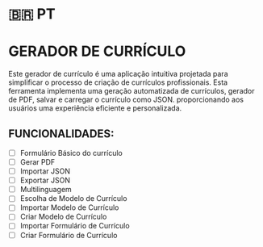 # 🇧🇷 PT
# GERADOR DE CURRÍCULO

Este gerador de currículo é uma aplicação intuitiva projetada para simplificar o processo de criação de currículos profissionais. Esta ferramenta implementa uma geração automatizada de currículos, gerador de PDF, salvar e carregar o currículo como JSON. proporcionando aos usuários uma experiência eficiente e personalizada.

## FUNCIONALIDADES:
- [ ] Formulário Básico do currículo
- [ ] Gerar PDF
- [ ] Importar JSON
- [ ] Exportar JSON
- [ ] Multilinguagem
- [ ] Escolha de Modelo de Currículo
- [ ] Importar Modelo de Currículo
- [ ] Criar Modelo de Currículo
- [ ] Importar Formulário de Currículo
- [ ] Criar Formulário de Currículo